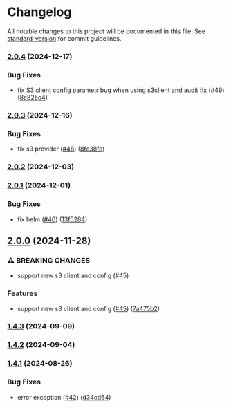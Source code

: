 # Changelog

All notable changes to this project will be documented in this file. See [standard-version](https://github.com/conventional-changelog/standard-version) for commit guidelines.

### [2.0.4](https://github.com/MapColonies/file-syncer/compare/v2.0.3...v2.0.4) (2024-12-17)


### Bug Fixes

* fix S3 client config parametr bug when using s3client and audit fix ([#49](https://github.com/MapColonies/file-syncer/issues/49)) ([8c825c4](https://github.com/MapColonies/file-syncer/commit/8c825c41471ff622b4d2db40967bfbbeb6f5f81b))

### [2.0.3](https://github.com/MapColonies/file-syncer/compare/v2.0.2...v2.0.3) (2024-12-16)


### Bug Fixes

* fix s3 provider ([#48](https://github.com/MapColonies/file-syncer/issues/48)) ([8fc38fe](https://github.com/MapColonies/file-syncer/commit/8fc38fe2c5775fefe7246d835e026459c78c8fcd))

### [2.0.2](https://github.com/MapColonies/file-syncer/compare/v2.0.1...v2.0.2) (2024-12-03)

### [2.0.1](https://github.com/MapColonies/file-syncer/compare/v2.0.0...v2.0.1) (2024-12-01)


### Bug Fixes

* fix helm ([#46](https://github.com/MapColonies/file-syncer/issues/46)) ([13f5284](https://github.com/MapColonies/file-syncer/commit/13f528496c6e7453e420214ca3c74bfd20b660e0))

## [2.0.0](https://github.com/MapColonies/file-syncer/compare/v1.4.3...v2.0.0) (2024-11-28)


### ⚠ BREAKING CHANGES

* support new s3 client and config (#45)

### Features

* support new s3 client and config ([#45](https://github.com/MapColonies/file-syncer/issues/45)) ([7a475b2](https://github.com/MapColonies/file-syncer/commit/7a475b2673918fa5d2f5c80967947fd16ce88c13))

### [1.4.3](https://github.com/MapColonies/file-syncer/compare/v1.4.2...v1.4.3) (2024-09-09)

### [1.4.2](https://github.com/MapColonies/file-syncer/compare/v1.4.1...v1.4.2) (2024-09-04)

### [1.4.1](https://github.com/MapColonies/file-syncer/compare/v1.4.0...v1.4.1) (2024-08-26)


### Bug Fixes

* error exception ([#42](https://github.com/MapColonies/file-syncer/issues/42)) ([d34cd64](https://github.com/MapColonies/file-syncer/commit/d34cd649d643fbef2a8ca33114a68e462a5a2ff9))
